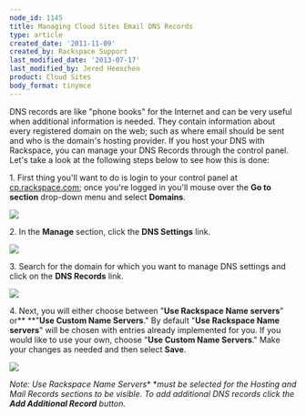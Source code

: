```yaml
---
node_id: 1145
title: Managing Cloud Sites Email DNS Records
type: article
created_date: '2011-11-09'
created_by: Rackspace Support
last_modified_date: '2013-07-17'
last_modified_by: Jered Heeschen
product: Cloud Sites
body_format: tinymce
---
```


DNS records are like "phone books" for the Internet and can be very
useful when additional information is needed. They contain information
about every registered domain on the web; such as where email should be
sent and who is the domain's hosting provider. If you host your DNS with
Rackspace, you can manage your DNS Records through the control panel.
Let's take a look at the following steps below to see how this is done:

1\. First thing you'll want to do is login to your control panel at
[cp.rackspace.com](http://cp.rackspace.com); once you're logged in
you'll mouse over the **Go to section** drop-down menu and
select **Domains**.

![](http://c800721.r21.cf2.rackcdn.com/UpdatingYourWhoisInformation.png)

2\. In the **Manage** section, click the **DNS Settings** link.

![](http://c800721.r21.cf2.rackcdn.com/UpdatingYourWhoisInformation2.png)

3\. Search for the domain for which you want to manage DNS settings and
click on the **DNS Records** link.

![](http://c806643.r43.cf2.rackcdn.com/(E&A)ManagingDNSRecords.png)

4\. Next, you will either choose between "****Use Rackspace Name
servers****" or** **"**Use Custom Name Servers**." By default "****Use
Rackspace Name servers****" will be chosen with entries already
implemented for you. If you would like to use your own, choose "**Use
Custom Name Servers**." Make your changes as needed and then select
**Save**.

![](http://c806643.r43.cf2.rackcdn.com/(E&A)ManagingDNSRecords4.png)

*Note: Use Rackspace Name Servers** **must be selected for the Hosting
and Mail Records sections to be visible. To add additional DNS records
click the **Add Additional Record** button.*

